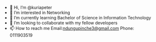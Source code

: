 - 👋 Hi, I’m @kuriapeter
- 👀 I’m interested in Networking
- 🌱 I’m currently learning Bachelor of Science in Information Technology
- 💞️ I’m looking to collaborate with my fellow developers
- 📫 How to reach me Email:ndungupinche3@gmail.com  Phone: 0111903519

<!---
kuriapeter/kuriapeter is a ✨ special ✨ repository because its `README.md` (this file) appears on your GitHub profile.
You can click the Preview link to take a look at your changes.
--->
